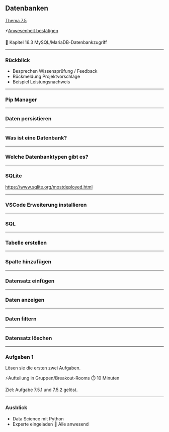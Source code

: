 ## Datenbanken

[Thema 7.5](./README.md)

⚡[Anwesenheit bestätigen](https://moodle.medizintechnik-hf.ch/mod/attendance/manage.php?id=6139)

📖 Kapitel 16.3 MySQL/MariaDB-Datenbankzugriff

---

### Rückblick

- Besprechen Wissensprüfung / Feedback
- Rückmeldung Projektvorschläge
- Beispiel Leistungsnachweis

---

### Pip Manager

---

### Daten persistieren


---

### Was ist eine Datenbank?

---

### Welche Datenbanktypen gibt es?


---

### SQLite

https://www.sqlite.org/mostdeployed.html

---

### VSCode Erweiterung installieren

---

### SQL

---

### Tabelle erstellen

---

### Spalte hinzufügen

---

### Datensatz einfügen

---

### Daten anzeigen

---

### Daten filtern

---

### Datensatz löschen

---

### Aufgaben 1

Lösen sie die ersten zwei Aufgaben.

⚡Aufteilung in Gruppen/Breakout-Rooms ⏱️ 10 Minuten

Ziel: Aufgabe 7.5.1 und 7.5.2 gelöst.

---

### Ausblick

* Data Science mit Python
* Experte eingeladen 🙏 Alle anwesend